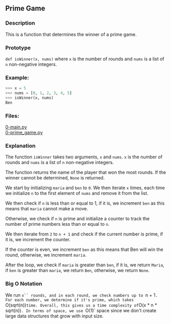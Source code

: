## Prime Game

### Description
This is a function that determines the winner of a prime game.

### Prototype
`def isWinner(x, nums)`
where `x` is the number of rounds and `nums` is a list of `n` non-negative integers.

### Example:
```python
>>> x = 5
>>> nums = [0, 1, 2, 3, 4, 5]
>>> isWinner(x, nums)
Ben
```

### Files:
[0-main.py](0-main.py)  
[0-prime_game.py](0-prime_game.py)

### Explanation
The function `isWinner` takes two arguments, `x` and `nums`. `x` is the number of rounds and `nums` is a list of `n` non-negative integers.

The function returns the name of the player that won the most rounds. If the winner cannot be determined, `None` is returned.

We start by initializing `maria` and `ben` to `0`. We then iterate `x` times, each time we initialize `n` to the first element of `nums` and remove it from the list.

We then check if `n` is less than or equal to 1, if it is, we increment `ben` as this means that `maria` cannot make a move.

Otherwise, we check if `n` is prime and initialize a counter to track the number of prime numbers less than or equal to `n`.

We then iterate from `2` to `n + 1` and check if the current number is prime, if it is, we increment the counter.

If the counter is even, we increment `ben` as this means that Ben will win the round, otherwise, we increment `maria`.

After the loop, we check if `maria` is greater than `ben`, if it is, we return `Maria`, if `ben` is greater than `maria`, we return `Ben`, otherwise, we return `None`.

### Big O Notation
We run `x`` rounds, and in each round, we check numbers up to `n + 1`.
For each number, we determine if it's prime, which takes `O(sqrt(n))` time.
Overall, this gives us a time complexity of `O(x * n * sqrt(n))`.
In terms of space, we use `O(1)` space since we don't create large data structures that grow with input size.